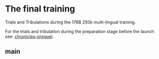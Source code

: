 # The final training

Trials and Tribulations during the 176B 250k multi-lingual training.

For the trials and tribulation during the preparation stage before the launch  see: [chronicles-prequel](chronicles-prequel.md).

## main
